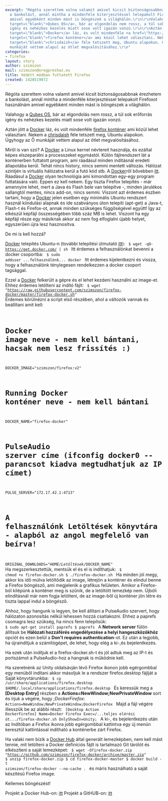 ```yaml
---
excerpt: "Régóta szerettem volna valamit amivel kicsit biztonságosabbnak érezhetem
  a bankolást, annál mintha a mindenféle kiterjesztéssel telepakolt Firefoxot használnám
  amivel egyébként minden mást is böngészek a világhálón.\r\n\r\nValahogy a <a href=\"https://www.qubes-os.org/\"
  target=\"blank\">Qubes OS</a>, bár az elgondolás nem rossz, a túl sok erőforrás
  igény és nehézkes kezelés miatt sose volt igazán vonzó.\r\n\r\nAztán jött a <a href=\"https://www.docker.com/\"
  target=\"blank\">Docker</a> láz, és volt mindenféle <a href=\"https://registry.hub.docker.com/search?q=firefox&searchfield=\"
  target=\"blank\">firefox konténer</a> ami közül lehet választani. Nekem a <a href=\"https://registry.hub.docker.com/u/chrisdaish/firefox/\"
  target=\"blank\">chrisdaish</a> féle tetszett meg, Ubuntu alapokon. Úgyhogy az Ő
  munkáját vettem alapul az ötlet megvalósításához.\r\n"
categories:
- firefox
layout: story
author: szimszon
mail: szimszon@oregpreshaz.eu
title: Védett módban futtatott Firefox
created: 1428519872
---
```

Régóta szerettem volna valamit amivel kicsit biztonságosabbnak érezhetem a bankolást, annál mintha a mindenféle kiterjesztéssel telepakolt Firefoxot használnám amivel egyébként minden mást is böngészek a világhálón.

Valahogy a <a href="https://www.qubes-os.org/" target="blank">Qubes OS</a>, bár az elgondolás nem rossz, a túl sok erőforrás igény és nehézkes kezelés miatt sose volt igazán vonzó.

Aztán jött a <a href="https://www.docker.com/" target="blank">Docker</a> láz, és volt mindenféle <a href="https://registry.hub.docker.com/search?q=firefox&searchfield=" target="blank">firefox konténer</a> ami közül lehet választani. Nekem a <a href="https://registry.hub.docker.com/u/chrisdaish/firefox/" target="blank">chrisdaish</a> féle tetszett meg, Ubuntu alapokon. Úgyhogy az Ő munkáját vettem alapul az ötlet megvalósításához.
<!--break-->
Miről is van szó? A <a href="https://www.docker.com/" target="blank">Docker</a> a Linux kernel névtereit használja, és ezáltal képes elszeparálni a processzeket egymástól. Külön fájlrendszert lát a konténerben futtatott program, ami ráadásul minden indításnál eredeti állapotába kerül. Tehát nincs history, nincs semmi mentett változás. Hálózat szintjén is virtuális hálózatra kerül a futó kód stb. A <a href="https://www.docker.com/" target="blank">Docker</a>ről bővebben <a href="http://docs.docker.com/" target="blank">itt</a>. Ráadásul a <a href="https://www.docker.com/" target="blank">Docker</a> olyan technológia ami kimondottan egy-egy program futtatására való. Éppen ez kell nekem. Egy tiszta Firefox telepítés - már amennyire lehet, mert a Java és Flash bele van telepítve -, minden járulékos sallangtól mentes, nincs add-on, nincs semmi. Viszont azt érdemes észben tartani, hogy a <a href="https://www.docker.com/" target="blank">Docker</a> jelen esetben egy minimális Ubuntu rendszert használ kiindulási alapnak és ide szabványos úton telepíti (apt-get) a Java-t, Flash-t és Firefox-ot, annak minden szükséges függőségével együtt! Így az elkészül képfájl összességében több száz MB is lehet. Viszont ha egy képfájl része egy másiknak akkor az nem fog elfoglalni újabb helyet, egyszerűen újra lesz hasznosítva.

De mi is kell hozzá?

 <a href="https://www.docker.com/" target="blank">Docker</a> telepítés Ubuntu-n (további telepítési útmutató <a href="http://docs.docker.com/installation/" target="blank">itt</a>):
<code>
$ wget -qO- https://get.docker.com/ | sh
</code>
Itt érdemes a felhasználónkat bevenni a docker csoportba:
<code>
$ sudo adduser ...felhasználónk... docker
</code>
Itt érdemes kijelentkezni és vissza, hogy a felhasználónk ténylegesen rendelkezzen a docker csoport tagsággal.
 
Ezzel a <a href="https://www.docker.com/" target="blank">Docker</a> felkerült a gépre és el lehet kezdeni használni az image-et. Ehhez érdemes letölteni az indító fájlt:
<code>
$ wget "https://raw.githubusercontent.com/szimszon/firefox-docker/master/firefox-docker.sh"
</code>
Érdemes körülnézni a script első részében, ahol a változók vannak és beállítani amit kell:
<code>
# Docker image neve - nem kell bántani, hacsak nem lesz frissítés :)
DOCKER_IMAGE="szimszon/firefox:v2"
# Running Docker konténer neve - nem kell bántani
DOCKER_NAME="firefox-docker"
# PulseAudio szerver címe (ifconfig docker0 -- parancsot kiadva megtudhatjuk az IP címet)
PULSE_SERVER="172.17.42.1:4713"
# A felhasználónk Letöltések könyvtára - alapból az angol megfelelő van beírva! 
ORIGINAL_DOWNLOADS="$HOME/Letöltések/$DOCKER_NAME"
</code>
Ha megszerkesztettük, mentsük el és el is indíthatjuk:
<code>
$ chmod +x firefox-docker.sh
$ ./firefox-docker.sh
</code>
Ha minden jól megy, akkor kis idő múlva letöltődik az image, létrejön a konténer és elindul benne  a Firefox böngésző, ami megjelenik a grafikus felületen. Amikor a Firefox-ból kilépünk a konténer meg is szűnik, de a letöltött lemezkép nem. Újbóli elindításnál már nem fogja letölteni, de az image-ből új konténer jön létre és tiszta lappal indul a böngésző.

Ahhoz, hogy hangunk is legyen, be kell állítani a PulseAudio szervert, hogy hálózaton azonosítás nélkül lehessen hozzá csatlakozni. Ehhez a paprefs csomagra lesz szükség, ha nincs fenn telepítsük:
<code>
$ sudo apt-get install paprefs
$ paprefs
</code>
A <strong>Network server</strong> fülön állítsuk be <strong>Hálózati hozzáférés engedélyezése a helyi hangeszközökhöz</strong> opciót és ezen belül a <strong>Don't requires authentication</strong>-ot. Ez után a legjobb, ha újraindítjuk a számítógépet, de lehet, hogy elég a ki-,és bejelentkezés.

Ha ezek után indítjuk el a firefox-docker.sh-t és jól adtuk meg az IP-t és portszámot a PulseAudio-hoz a hangnak is működnie kell.

Ha szeretnénk az Unity oldalsávján lévő Firefox ikonon jobb egérgombbal egy menüből indítani akkor másoljuk le a rendszer firefox.desktop fájlját a Saját könyvtárunkba:
<code>
$ cp /usr/share/applications/firefox.desktop $HOME/.local/share/applications/firefox.desktop
</code>
És keressük meg a <strong>[Desktop Entry]</strong> részben a <strong>Actions=NewWindow;NewPrivateWindow</strong> sort és írjuk a végére, hogy <i>;DockerFirefox</i>:
<code>
Actions=NewWindow;NewPrivateWindow;DockerFirefox
</code>
Majd a fájl végére illesszük be az alábbi részt:
<code>
[Desktop Action DockerFirefox]
Name=Docker Firefox
Exec=/...teljes elérési út.../firefox-docker.sh
OnlyShowIn=Unity;
</code>
A ki-, és bejelentkezés után az Indítóban a Firefox ikonra jobb egérgombbal kattintva egy új menün keresztül kattintással indítható a konténerbe zárt Firefox.

Ha valaki nem bízik a <a href="https://registry.hub.docker.com/" target="blank">Docker Hub</a> által generált lemezképben, nem kell mást tennie, mit letölteni a Docker definíciós fájlt is tartalmazó Git tárólót és elkészíteni a saját lemezképet:
<code>
$ wget -Ofirefox-docker.zip "https://github.com/szimszon/firefox-docker/archive/master.zip"
$ unzip firefox-docker.zip
$ cd firefox-docker-master
$ docker build -t szimszon/firefox-docker --no-cache .
</code>
és máris használható a saját készítésű Firefox image.

Kellemes böngészést!

Projekt a Docker Hub-on: <a href="https://registry.hub.docker.com/u/szimszon/firefox-docker/" target="blank">itt</a>
Projekt a GitHUB-on: <a href="https://github.com/szimszon/firefox-docker" target="blank">itt</a>
